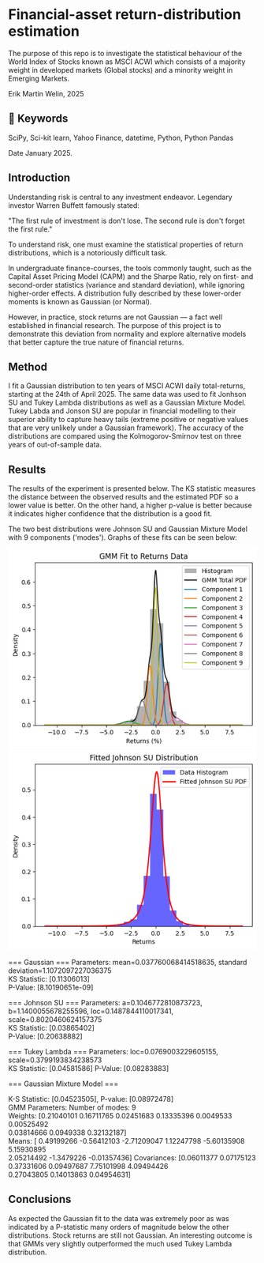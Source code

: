 # Financial-asset return-distribution estimation

The purpose of this repo is to investigate the statistical behaviour of the World Index of Stocks known as MSCI ACWI which
consists of a majority weight in developed markets (Global stocks) and a minority weight in Emerging Markets. 

Erik Martin Welin, 2025

## 🔑 Keywords 

SciPy, Sci-kit learn, Yahoo Finance, datetime, Python, Python Pandas

Date January 2025.

## Introduction

Understanding risk is central to any investment endeavor. Legendary investor Warren Buffett famously stated:

"The first rule of investment is don't lose. The second rule is don't forget the first rule."

To understand risk, one must examine the statistical properties of return distributions, which is a notoriously difficult task.

In undergraduate finance-courses, the tools commonly taught, such as the Capital Asset Pricing Model (CAPM) and the Sharpe Ratio, rely on first- and second-order statistics (variance and standard deviation), while ignoring higher-order effects. A distribution fully described by these lower-order moments is known as Gaussian (or Normal).

However, in practice, stock returns are not Gaussian — a fact well established in financial research.
The purpose of this project is to demonstrate this deviation from normality and explore alternative models that better capture the true nature of financial returns.

## Method

I fit a Gaussian distribution to ten years of MSCI ACWI daily total-returns, starting at the 24th of April 2025. The same data was used to fit Jonhson SU and Tukey Lambda distributions as well as a Gaussian Mixture Model. Tukey Labda and Jonson SU are popular in financial modelling to their superior ability to capture heavy tails (extreme positive or negative values that are very unlikely under a Gaussian framework). The accuracy of the distributions are compared using the Kolmogorov-Smirnov test on three years of out-of-sample data.


## Results 

The results of the experiment is presented below. The KS statistic measures the distance between the observed results and the estimated PDF so a lower value is better.
On the other hand, a higher p-value is better because it indicates higher confidence that the distribution is a good fit.

The two best distributions were Johnson SU and Gaussian Mixture Model with 9 components ('modes'). Graphs of these fits can be seen below:

![Fitted GMM distribution](images/GMM.png)
![Fitted Johnson SU distribution](images/johnsonsu.png)

=== Gaussian ===
Parameters: mean=0.037760068414518635, standard deviation=1.1072097227036375  
KS Statistic: [0.11306013]  
P-Value: [8.10190651e-09]

=== Johnson SU ===
Parameters: a=0.1046772810873723, b=1.1400055678255596, loc=0.1487844110017341, scale=0.8020460624157375  
KS Statistic: [0.03865402]  
P-Value: [0.20638882]

=== Tukey Lambda ===
Parameters: loc=0.0769003229605155, scale=0.3799193834238573  
KS Statistic: [0.04581586]
P-Value: [0.08283883]  

=== Gaussian Mixture Model ===

K-S Statistic: [0.04523505], P-value: [0.08972478]  
GMM Parameters: Number of modes: 9  
Weights: [0.21040101 0.16711765 0.02451683 0.13335396 0.0049533  0.00525492  
 0.03814666 0.0949338  0.32132187]  
Means: [ 0.49199266 -0.56412103 -2.71209047  1.12247798 -5.60135908  5.15930895  
  2.05214492 -1.3479226  -0.01357436]
Covariances: [0.06011377 0.07175123 0.37331606 0.09497687 7.75101998 4.09494426  
 0.27043805 0.14013863 0.04954631]


## Conclusions

As expected the Gaussian fit to the data was extremely poor as was indicated by a P-statistic many orders of magnitude below the other distributions. Stock returns are still not Gaussian.
An interesting outcome is that GMMs very slightly outperformed the much used Tukey Lambda distribution.


